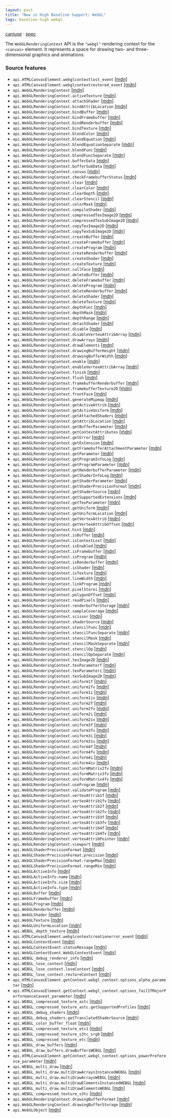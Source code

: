 ```yaml
---
layout: post
title: "New in High Baseline Support: WebGL"
tags: baseline-high webgl
---
```


[caniuse](https://caniuse.com/?search=webgl) · [spec](https://registry.khronos.org/webgl/specs/latest/1.0/)

The `WebGLRenderingContext` API is the `"webgl"` rendering context for the `<canvas>` element. It represents a space for drawing two- and three-dimensional graphics and animations.

### Source features

- ``api.HTMLCanvasElement.webglcontextlost_event`` [[mdn]](https://developer.mozilla.org/en-US/search?q=api.HTMLCanvasElement.webglcontextlost_event)
- ``api.HTMLCanvasElement.webglcontextrestored_event`` [[mdn]](https://developer.mozilla.org/en-US/search?q=api.HTMLCanvasElement.webglcontextrestored_event)
- ``api.WebGLRenderingContext`` [[mdn]](https://developer.mozilla.org/en-US/search?q=api.WebGLRenderingContext)
- ``api.WebGLRenderingContext.activeTexture`` [[mdn]](https://developer.mozilla.org/en-US/search?q=api.WebGLRenderingContext.activeTexture)
- ``api.WebGLRenderingContext.attachShader`` [[mdn]](https://developer.mozilla.org/en-US/search?q=api.WebGLRenderingContext.attachShader)
- ``api.WebGLRenderingContext.bindAttribLocation`` [[mdn]](https://developer.mozilla.org/en-US/search?q=api.WebGLRenderingContext.bindAttribLocation)
- ``api.WebGLRenderingContext.bindBuffer`` [[mdn]](https://developer.mozilla.org/en-US/search?q=api.WebGLRenderingContext.bindBuffer)
- ``api.WebGLRenderingContext.bindFramebuffer`` [[mdn]](https://developer.mozilla.org/en-US/search?q=api.WebGLRenderingContext.bindFramebuffer)
- ``api.WebGLRenderingContext.bindRenderbuffer`` [[mdn]](https://developer.mozilla.org/en-US/search?q=api.WebGLRenderingContext.bindRenderbuffer)
- ``api.WebGLRenderingContext.bindTexture`` [[mdn]](https://developer.mozilla.org/en-US/search?q=api.WebGLRenderingContext.bindTexture)
- ``api.WebGLRenderingContext.blendColor`` [[mdn]](https://developer.mozilla.org/en-US/search?q=api.WebGLRenderingContext.blendColor)
- ``api.WebGLRenderingContext.blendEquation`` [[mdn]](https://developer.mozilla.org/en-US/search?q=api.WebGLRenderingContext.blendEquation)
- ``api.WebGLRenderingContext.blendEquationSeparate`` [[mdn]](https://developer.mozilla.org/en-US/search?q=api.WebGLRenderingContext.blendEquationSeparate)
- ``api.WebGLRenderingContext.blendFunc`` [[mdn]](https://developer.mozilla.org/en-US/search?q=api.WebGLRenderingContext.blendFunc)
- ``api.WebGLRenderingContext.blendFuncSeparate`` [[mdn]](https://developer.mozilla.org/en-US/search?q=api.WebGLRenderingContext.blendFuncSeparate)
- ``api.WebGLRenderingContext.bufferData`` [[mdn]](https://developer.mozilla.org/en-US/search?q=api.WebGLRenderingContext.bufferData)
- ``api.WebGLRenderingContext.bufferSubData`` [[mdn]](https://developer.mozilla.org/en-US/search?q=api.WebGLRenderingContext.bufferSubData)
- ``api.WebGLRenderingContext.canvas`` [[mdn]](https://developer.mozilla.org/en-US/search?q=api.WebGLRenderingContext.canvas)
- ``api.WebGLRenderingContext.checkFramebufferStatus`` [[mdn]](https://developer.mozilla.org/en-US/search?q=api.WebGLRenderingContext.checkFramebufferStatus)
- ``api.WebGLRenderingContext.clear`` [[mdn]](https://developer.mozilla.org/en-US/search?q=api.WebGLRenderingContext.clear)
- ``api.WebGLRenderingContext.clearColor`` [[mdn]](https://developer.mozilla.org/en-US/search?q=api.WebGLRenderingContext.clearColor)
- ``api.WebGLRenderingContext.clearDepth`` [[mdn]](https://developer.mozilla.org/en-US/search?q=api.WebGLRenderingContext.clearDepth)
- ``api.WebGLRenderingContext.clearStencil`` [[mdn]](https://developer.mozilla.org/en-US/search?q=api.WebGLRenderingContext.clearStencil)
- ``api.WebGLRenderingContext.colorMask`` [[mdn]](https://developer.mozilla.org/en-US/search?q=api.WebGLRenderingContext.colorMask)
- ``api.WebGLRenderingContext.compileShader`` [[mdn]](https://developer.mozilla.org/en-US/search?q=api.WebGLRenderingContext.compileShader)
- ``api.WebGLRenderingContext.compressedTexImage2D`` [[mdn]](https://developer.mozilla.org/en-US/search?q=api.WebGLRenderingContext.compressedTexImage2D)
- ``api.WebGLRenderingContext.compressedTexSubImage2D`` [[mdn]](https://developer.mozilla.org/en-US/search?q=api.WebGLRenderingContext.compressedTexSubImage2D)
- ``api.WebGLRenderingContext.copyTexImage2D`` [[mdn]](https://developer.mozilla.org/en-US/search?q=api.WebGLRenderingContext.copyTexImage2D)
- ``api.WebGLRenderingContext.copyTexSubImage2D`` [[mdn]](https://developer.mozilla.org/en-US/search?q=api.WebGLRenderingContext.copyTexSubImage2D)
- ``api.WebGLRenderingContext.createBuffer`` [[mdn]](https://developer.mozilla.org/en-US/search?q=api.WebGLRenderingContext.createBuffer)
- ``api.WebGLRenderingContext.createFramebuffer`` [[mdn]](https://developer.mozilla.org/en-US/search?q=api.WebGLRenderingContext.createFramebuffer)
- ``api.WebGLRenderingContext.createProgram`` [[mdn]](https://developer.mozilla.org/en-US/search?q=api.WebGLRenderingContext.createProgram)
- ``api.WebGLRenderingContext.createRenderbuffer`` [[mdn]](https://developer.mozilla.org/en-US/search?q=api.WebGLRenderingContext.createRenderbuffer)
- ``api.WebGLRenderingContext.createShader`` [[mdn]](https://developer.mozilla.org/en-US/search?q=api.WebGLRenderingContext.createShader)
- ``api.WebGLRenderingContext.createTexture`` [[mdn]](https://developer.mozilla.org/en-US/search?q=api.WebGLRenderingContext.createTexture)
- ``api.WebGLRenderingContext.cullFace`` [[mdn]](https://developer.mozilla.org/en-US/search?q=api.WebGLRenderingContext.cullFace)
- ``api.WebGLRenderingContext.deleteBuffer`` [[mdn]](https://developer.mozilla.org/en-US/search?q=api.WebGLRenderingContext.deleteBuffer)
- ``api.WebGLRenderingContext.deleteFramebuffer`` [[mdn]](https://developer.mozilla.org/en-US/search?q=api.WebGLRenderingContext.deleteFramebuffer)
- ``api.WebGLRenderingContext.deleteProgram`` [[mdn]](https://developer.mozilla.org/en-US/search?q=api.WebGLRenderingContext.deleteProgram)
- ``api.WebGLRenderingContext.deleteRenderbuffer`` [[mdn]](https://developer.mozilla.org/en-US/search?q=api.WebGLRenderingContext.deleteRenderbuffer)
- ``api.WebGLRenderingContext.deleteShader`` [[mdn]](https://developer.mozilla.org/en-US/search?q=api.WebGLRenderingContext.deleteShader)
- ``api.WebGLRenderingContext.deleteTexture`` [[mdn]](https://developer.mozilla.org/en-US/search?q=api.WebGLRenderingContext.deleteTexture)
- ``api.WebGLRenderingContext.depthFunc`` [[mdn]](https://developer.mozilla.org/en-US/search?q=api.WebGLRenderingContext.depthFunc)
- ``api.WebGLRenderingContext.depthMask`` [[mdn]](https://developer.mozilla.org/en-US/search?q=api.WebGLRenderingContext.depthMask)
- ``api.WebGLRenderingContext.depthRange`` [[mdn]](https://developer.mozilla.org/en-US/search?q=api.WebGLRenderingContext.depthRange)
- ``api.WebGLRenderingContext.detachShader`` [[mdn]](https://developer.mozilla.org/en-US/search?q=api.WebGLRenderingContext.detachShader)
- ``api.WebGLRenderingContext.disable`` [[mdn]](https://developer.mozilla.org/en-US/search?q=api.WebGLRenderingContext.disable)
- ``api.WebGLRenderingContext.disableVertexAttribArray`` [[mdn]](https://developer.mozilla.org/en-US/search?q=api.WebGLRenderingContext.disableVertexAttribArray)
- ``api.WebGLRenderingContext.drawArrays`` [[mdn]](https://developer.mozilla.org/en-US/search?q=api.WebGLRenderingContext.drawArrays)
- ``api.WebGLRenderingContext.drawElements`` [[mdn]](https://developer.mozilla.org/en-US/search?q=api.WebGLRenderingContext.drawElements)
- ``api.WebGLRenderingContext.drawingBufferHeight`` [[mdn]](https://developer.mozilla.org/en-US/search?q=api.WebGLRenderingContext.drawingBufferHeight)
- ``api.WebGLRenderingContext.drawingBufferWidth`` [[mdn]](https://developer.mozilla.org/en-US/search?q=api.WebGLRenderingContext.drawingBufferWidth)
- ``api.WebGLRenderingContext.enable`` [[mdn]](https://developer.mozilla.org/en-US/search?q=api.WebGLRenderingContext.enable)
- ``api.WebGLRenderingContext.enableVertexAttribArray`` [[mdn]](https://developer.mozilla.org/en-US/search?q=api.WebGLRenderingContext.enableVertexAttribArray)
- ``api.WebGLRenderingContext.finish`` [[mdn]](https://developer.mozilla.org/en-US/search?q=api.WebGLRenderingContext.finish)
- ``api.WebGLRenderingContext.flush`` [[mdn]](https://developer.mozilla.org/en-US/search?q=api.WebGLRenderingContext.flush)
- ``api.WebGLRenderingContext.framebufferRenderbuffer`` [[mdn]](https://developer.mozilla.org/en-US/search?q=api.WebGLRenderingContext.framebufferRenderbuffer)
- ``api.WebGLRenderingContext.framebufferTexture2D`` [[mdn]](https://developer.mozilla.org/en-US/search?q=api.WebGLRenderingContext.framebufferTexture2D)
- ``api.WebGLRenderingContext.frontFace`` [[mdn]](https://developer.mozilla.org/en-US/search?q=api.WebGLRenderingContext.frontFace)
- ``api.WebGLRenderingContext.generateMipmap`` [[mdn]](https://developer.mozilla.org/en-US/search?q=api.WebGLRenderingContext.generateMipmap)
- ``api.WebGLRenderingContext.getActiveAttrib`` [[mdn]](https://developer.mozilla.org/en-US/search?q=api.WebGLRenderingContext.getActiveAttrib)
- ``api.WebGLRenderingContext.getActiveUniform`` [[mdn]](https://developer.mozilla.org/en-US/search?q=api.WebGLRenderingContext.getActiveUniform)
- ``api.WebGLRenderingContext.getAttachedShaders`` [[mdn]](https://developer.mozilla.org/en-US/search?q=api.WebGLRenderingContext.getAttachedShaders)
- ``api.WebGLRenderingContext.getAttribLocation`` [[mdn]](https://developer.mozilla.org/en-US/search?q=api.WebGLRenderingContext.getAttribLocation)
- ``api.WebGLRenderingContext.getBufferParameter`` [[mdn]](https://developer.mozilla.org/en-US/search?q=api.WebGLRenderingContext.getBufferParameter)
- ``api.WebGLRenderingContext.getContextAttributes`` [[mdn]](https://developer.mozilla.org/en-US/search?q=api.WebGLRenderingContext.getContextAttributes)
- ``api.WebGLRenderingContext.getError`` [[mdn]](https://developer.mozilla.org/en-US/search?q=api.WebGLRenderingContext.getError)
- ``api.WebGLRenderingContext.getExtension`` [[mdn]](https://developer.mozilla.org/en-US/search?q=api.WebGLRenderingContext.getExtension)
- ``api.WebGLRenderingContext.getFramebufferAttachmentParameter`` [[mdn]](https://developer.mozilla.org/en-US/search?q=api.WebGLRenderingContext.getFramebufferAttachmentParameter)
- ``api.WebGLRenderingContext.getParameter`` [[mdn]](https://developer.mozilla.org/en-US/search?q=api.WebGLRenderingContext.getParameter)
- ``api.WebGLRenderingContext.getProgramInfoLog`` [[mdn]](https://developer.mozilla.org/en-US/search?q=api.WebGLRenderingContext.getProgramInfoLog)
- ``api.WebGLRenderingContext.getProgramParameter`` [[mdn]](https://developer.mozilla.org/en-US/search?q=api.WebGLRenderingContext.getProgramParameter)
- ``api.WebGLRenderingContext.getRenderbufferParameter`` [[mdn]](https://developer.mozilla.org/en-US/search?q=api.WebGLRenderingContext.getRenderbufferParameter)
- ``api.WebGLRenderingContext.getShaderInfoLog`` [[mdn]](https://developer.mozilla.org/en-US/search?q=api.WebGLRenderingContext.getShaderInfoLog)
- ``api.WebGLRenderingContext.getShaderParameter`` [[mdn]](https://developer.mozilla.org/en-US/search?q=api.WebGLRenderingContext.getShaderParameter)
- ``api.WebGLRenderingContext.getShaderPrecisionFormat`` [[mdn]](https://developer.mozilla.org/en-US/search?q=api.WebGLRenderingContext.getShaderPrecisionFormat)
- ``api.WebGLRenderingContext.getShaderSource`` [[mdn]](https://developer.mozilla.org/en-US/search?q=api.WebGLRenderingContext.getShaderSource)
- ``api.WebGLRenderingContext.getSupportedExtensions`` [[mdn]](https://developer.mozilla.org/en-US/search?q=api.WebGLRenderingContext.getSupportedExtensions)
- ``api.WebGLRenderingContext.getTexParameter`` [[mdn]](https://developer.mozilla.org/en-US/search?q=api.WebGLRenderingContext.getTexParameter)
- ``api.WebGLRenderingContext.getUniform`` [[mdn]](https://developer.mozilla.org/en-US/search?q=api.WebGLRenderingContext.getUniform)
- ``api.WebGLRenderingContext.getUniformLocation`` [[mdn]](https://developer.mozilla.org/en-US/search?q=api.WebGLRenderingContext.getUniformLocation)
- ``api.WebGLRenderingContext.getVertexAttrib`` [[mdn]](https://developer.mozilla.org/en-US/search?q=api.WebGLRenderingContext.getVertexAttrib)
- ``api.WebGLRenderingContext.getVertexAttribOffset`` [[mdn]](https://developer.mozilla.org/en-US/search?q=api.WebGLRenderingContext.getVertexAttribOffset)
- ``api.WebGLRenderingContext.hint`` [[mdn]](https://developer.mozilla.org/en-US/search?q=api.WebGLRenderingContext.hint)
- ``api.WebGLRenderingContext.isBuffer`` [[mdn]](https://developer.mozilla.org/en-US/search?q=api.WebGLRenderingContext.isBuffer)
- ``api.WebGLRenderingContext.isContextLost`` [[mdn]](https://developer.mozilla.org/en-US/search?q=api.WebGLRenderingContext.isContextLost)
- ``api.WebGLRenderingContext.isEnabled`` [[mdn]](https://developer.mozilla.org/en-US/search?q=api.WebGLRenderingContext.isEnabled)
- ``api.WebGLRenderingContext.isFramebuffer`` [[mdn]](https://developer.mozilla.org/en-US/search?q=api.WebGLRenderingContext.isFramebuffer)
- ``api.WebGLRenderingContext.isProgram`` [[mdn]](https://developer.mozilla.org/en-US/search?q=api.WebGLRenderingContext.isProgram)
- ``api.WebGLRenderingContext.isRenderbuffer`` [[mdn]](https://developer.mozilla.org/en-US/search?q=api.WebGLRenderingContext.isRenderbuffer)
- ``api.WebGLRenderingContext.isShader`` [[mdn]](https://developer.mozilla.org/en-US/search?q=api.WebGLRenderingContext.isShader)
- ``api.WebGLRenderingContext.isTexture`` [[mdn]](https://developer.mozilla.org/en-US/search?q=api.WebGLRenderingContext.isTexture)
- ``api.WebGLRenderingContext.lineWidth`` [[mdn]](https://developer.mozilla.org/en-US/search?q=api.WebGLRenderingContext.lineWidth)
- ``api.WebGLRenderingContext.linkProgram`` [[mdn]](https://developer.mozilla.org/en-US/search?q=api.WebGLRenderingContext.linkProgram)
- ``api.WebGLRenderingContext.pixelStorei`` [[mdn]](https://developer.mozilla.org/en-US/search?q=api.WebGLRenderingContext.pixelStorei)
- ``api.WebGLRenderingContext.polygonOffset`` [[mdn]](https://developer.mozilla.org/en-US/search?q=api.WebGLRenderingContext.polygonOffset)
- ``api.WebGLRenderingContext.readPixels`` [[mdn]](https://developer.mozilla.org/en-US/search?q=api.WebGLRenderingContext.readPixels)
- ``api.WebGLRenderingContext.renderbufferStorage`` [[mdn]](https://developer.mozilla.org/en-US/search?q=api.WebGLRenderingContext.renderbufferStorage)
- ``api.WebGLRenderingContext.sampleCoverage`` [[mdn]](https://developer.mozilla.org/en-US/search?q=api.WebGLRenderingContext.sampleCoverage)
- ``api.WebGLRenderingContext.scissor`` [[mdn]](https://developer.mozilla.org/en-US/search?q=api.WebGLRenderingContext.scissor)
- ``api.WebGLRenderingContext.shaderSource`` [[mdn]](https://developer.mozilla.org/en-US/search?q=api.WebGLRenderingContext.shaderSource)
- ``api.WebGLRenderingContext.stencilFunc`` [[mdn]](https://developer.mozilla.org/en-US/search?q=api.WebGLRenderingContext.stencilFunc)
- ``api.WebGLRenderingContext.stencilFuncSeparate`` [[mdn]](https://developer.mozilla.org/en-US/search?q=api.WebGLRenderingContext.stencilFuncSeparate)
- ``api.WebGLRenderingContext.stencilMask`` [[mdn]](https://developer.mozilla.org/en-US/search?q=api.WebGLRenderingContext.stencilMask)
- ``api.WebGLRenderingContext.stencilMaskSeparate`` [[mdn]](https://developer.mozilla.org/en-US/search?q=api.WebGLRenderingContext.stencilMaskSeparate)
- ``api.WebGLRenderingContext.stencilOp`` [[mdn]](https://developer.mozilla.org/en-US/search?q=api.WebGLRenderingContext.stencilOp)
- ``api.WebGLRenderingContext.stencilOpSeparate`` [[mdn]](https://developer.mozilla.org/en-US/search?q=api.WebGLRenderingContext.stencilOpSeparate)
- ``api.WebGLRenderingContext.texImage2D`` [[mdn]](https://developer.mozilla.org/en-US/search?q=api.WebGLRenderingContext.texImage2D)
- ``api.WebGLRenderingContext.texParameterf`` [[mdn]](https://developer.mozilla.org/en-US/search?q=api.WebGLRenderingContext.texParameterf)
- ``api.WebGLRenderingContext.texParameteri`` [[mdn]](https://developer.mozilla.org/en-US/search?q=api.WebGLRenderingContext.texParameteri)
- ``api.WebGLRenderingContext.texSubImage2D`` [[mdn]](https://developer.mozilla.org/en-US/search?q=api.WebGLRenderingContext.texSubImage2D)
- ``api.WebGLRenderingContext.uniform1f`` [[mdn]](https://developer.mozilla.org/en-US/search?q=api.WebGLRenderingContext.uniform1f)
- ``api.WebGLRenderingContext.uniform1fv`` [[mdn]](https://developer.mozilla.org/en-US/search?q=api.WebGLRenderingContext.uniform1fv)
- ``api.WebGLRenderingContext.uniform1i`` [[mdn]](https://developer.mozilla.org/en-US/search?q=api.WebGLRenderingContext.uniform1i)
- ``api.WebGLRenderingContext.uniform1iv`` [[mdn]](https://developer.mozilla.org/en-US/search?q=api.WebGLRenderingContext.uniform1iv)
- ``api.WebGLRenderingContext.uniform2f`` [[mdn]](https://developer.mozilla.org/en-US/search?q=api.WebGLRenderingContext.uniform2f)
- ``api.WebGLRenderingContext.uniform2fv`` [[mdn]](https://developer.mozilla.org/en-US/search?q=api.WebGLRenderingContext.uniform2fv)
- ``api.WebGLRenderingContext.uniform2i`` [[mdn]](https://developer.mozilla.org/en-US/search?q=api.WebGLRenderingContext.uniform2i)
- ``api.WebGLRenderingContext.uniform2iv`` [[mdn]](https://developer.mozilla.org/en-US/search?q=api.WebGLRenderingContext.uniform2iv)
- ``api.WebGLRenderingContext.uniform3f`` [[mdn]](https://developer.mozilla.org/en-US/search?q=api.WebGLRenderingContext.uniform3f)
- ``api.WebGLRenderingContext.uniform3fv`` [[mdn]](https://developer.mozilla.org/en-US/search?q=api.WebGLRenderingContext.uniform3fv)
- ``api.WebGLRenderingContext.uniform3i`` [[mdn]](https://developer.mozilla.org/en-US/search?q=api.WebGLRenderingContext.uniform3i)
- ``api.WebGLRenderingContext.uniform3iv`` [[mdn]](https://developer.mozilla.org/en-US/search?q=api.WebGLRenderingContext.uniform3iv)
- ``api.WebGLRenderingContext.uniform4f`` [[mdn]](https://developer.mozilla.org/en-US/search?q=api.WebGLRenderingContext.uniform4f)
- ``api.WebGLRenderingContext.uniform4fv`` [[mdn]](https://developer.mozilla.org/en-US/search?q=api.WebGLRenderingContext.uniform4fv)
- ``api.WebGLRenderingContext.uniform4i`` [[mdn]](https://developer.mozilla.org/en-US/search?q=api.WebGLRenderingContext.uniform4i)
- ``api.WebGLRenderingContext.uniform4iv`` [[mdn]](https://developer.mozilla.org/en-US/search?q=api.WebGLRenderingContext.uniform4iv)
- ``api.WebGLRenderingContext.uniformMatrix2fv`` [[mdn]](https://developer.mozilla.org/en-US/search?q=api.WebGLRenderingContext.uniformMatrix2fv)
- ``api.WebGLRenderingContext.uniformMatrix3fv`` [[mdn]](https://developer.mozilla.org/en-US/search?q=api.WebGLRenderingContext.uniformMatrix3fv)
- ``api.WebGLRenderingContext.uniformMatrix4fv`` [[mdn]](https://developer.mozilla.org/en-US/search?q=api.WebGLRenderingContext.uniformMatrix4fv)
- ``api.WebGLRenderingContext.useProgram`` [[mdn]](https://developer.mozilla.org/en-US/search?q=api.WebGLRenderingContext.useProgram)
- ``api.WebGLRenderingContext.validateProgram`` [[mdn]](https://developer.mozilla.org/en-US/search?q=api.WebGLRenderingContext.validateProgram)
- ``api.WebGLRenderingContext.vertexAttrib1f`` [[mdn]](https://developer.mozilla.org/en-US/search?q=api.WebGLRenderingContext.vertexAttrib1f)
- ``api.WebGLRenderingContext.vertexAttrib1fv`` [[mdn]](https://developer.mozilla.org/en-US/search?q=api.WebGLRenderingContext.vertexAttrib1fv)
- ``api.WebGLRenderingContext.vertexAttrib2f`` [[mdn]](https://developer.mozilla.org/en-US/search?q=api.WebGLRenderingContext.vertexAttrib2f)
- ``api.WebGLRenderingContext.vertexAttrib2fv`` [[mdn]](https://developer.mozilla.org/en-US/search?q=api.WebGLRenderingContext.vertexAttrib2fv)
- ``api.WebGLRenderingContext.vertexAttrib3f`` [[mdn]](https://developer.mozilla.org/en-US/search?q=api.WebGLRenderingContext.vertexAttrib3f)
- ``api.WebGLRenderingContext.vertexAttrib3fv`` [[mdn]](https://developer.mozilla.org/en-US/search?q=api.WebGLRenderingContext.vertexAttrib3fv)
- ``api.WebGLRenderingContext.vertexAttrib4f`` [[mdn]](https://developer.mozilla.org/en-US/search?q=api.WebGLRenderingContext.vertexAttrib4f)
- ``api.WebGLRenderingContext.vertexAttrib4fv`` [[mdn]](https://developer.mozilla.org/en-US/search?q=api.WebGLRenderingContext.vertexAttrib4fv)
- ``api.WebGLRenderingContext.vertexAttribPointer`` [[mdn]](https://developer.mozilla.org/en-US/search?q=api.WebGLRenderingContext.vertexAttribPointer)
- ``api.WebGLRenderingContext.viewport`` [[mdn]](https://developer.mozilla.org/en-US/search?q=api.WebGLRenderingContext.viewport)
- ``api.WebGLShaderPrecisionFormat`` [[mdn]](https://developer.mozilla.org/en-US/search?q=api.WebGLShaderPrecisionFormat)
- ``api.WebGLShaderPrecisionFormat.precision`` [[mdn]](https://developer.mozilla.org/en-US/search?q=api.WebGLShaderPrecisionFormat.precision)
- ``api.WebGLShaderPrecisionFormat.rangeMax`` [[mdn]](https://developer.mozilla.org/en-US/search?q=api.WebGLShaderPrecisionFormat.rangeMax)
- ``api.WebGLShaderPrecisionFormat.rangeMin`` [[mdn]](https://developer.mozilla.org/en-US/search?q=api.WebGLShaderPrecisionFormat.rangeMin)
- ``api.WebGLActiveInfo`` [[mdn]](https://developer.mozilla.org/en-US/search?q=api.WebGLActiveInfo)
- ``api.WebGLActiveInfo.name`` [[mdn]](https://developer.mozilla.org/en-US/search?q=api.WebGLActiveInfo.name)
- ``api.WebGLActiveInfo.size`` [[mdn]](https://developer.mozilla.org/en-US/search?q=api.WebGLActiveInfo.size)
- ``api.WebGLActiveInfo.type`` [[mdn]](https://developer.mozilla.org/en-US/search?q=api.WebGLActiveInfo.type)
- ``api.WebGLBuffer`` [[mdn]](https://developer.mozilla.org/en-US/search?q=api.WebGLBuffer)
- ``api.WebGLFramebuffer`` [[mdn]](https://developer.mozilla.org/en-US/search?q=api.WebGLFramebuffer)
- ``api.WebGLProgram`` [[mdn]](https://developer.mozilla.org/en-US/search?q=api.WebGLProgram)
- ``api.WebGLRenderbuffer`` [[mdn]](https://developer.mozilla.org/en-US/search?q=api.WebGLRenderbuffer)
- ``api.WebGLShader`` [[mdn]](https://developer.mozilla.org/en-US/search?q=api.WebGLShader)
- ``api.WebGLTexture`` [[mdn]](https://developer.mozilla.org/en-US/search?q=api.WebGLTexture)
- ``api.WebGLUniformLocation`` [[mdn]](https://developer.mozilla.org/en-US/search?q=api.WebGLUniformLocation)
- ``api.WEBGL_depth_texture`` [[mdn]](https://developer.mozilla.org/en-US/search?q=api.WEBGL_depth_texture)
- ``api.HTMLCanvasElement.webglcontextcreationerror_event`` [[mdn]](https://developer.mozilla.org/en-US/search?q=api.HTMLCanvasElement.webglcontextcreationerror_event)
- ``api.WebGLContextEvent`` [[mdn]](https://developer.mozilla.org/en-US/search?q=api.WebGLContextEvent)
- ``api.WebGLContextEvent.statusMessage`` [[mdn]](https://developer.mozilla.org/en-US/search?q=api.WebGLContextEvent.statusMessage)
- ``api.WebGLContextEvent.WebGLContextEvent`` [[mdn]](https://developer.mozilla.org/en-US/search?q=api.WebGLContextEvent.WebGLContextEvent)
- ``api.WEBGL_debug_renderer_info`` [[mdn]](https://developer.mozilla.org/en-US/search?q=api.WEBGL_debug_renderer_info)
- ``api.WEBGL_lose_context`` [[mdn]](https://developer.mozilla.org/en-US/search?q=api.WEBGL_lose_context)
- ``api.WEBGL_lose_context.loseContext`` [[mdn]](https://developer.mozilla.org/en-US/search?q=api.WEBGL_lose_context.loseContext)
- ``api.WEBGL_lose_context.restoreContext`` [[mdn]](https://developer.mozilla.org/en-US/search?q=api.WEBGL_lose_context.restoreContext)
- ``api.HTMLCanvasElement.getContext.webgl_context.options_alpha_parameter`` [[mdn]](https://developer.mozilla.org/en-US/search?q=api.HTMLCanvasElement.getContext.webgl_context.options_alpha_parameter)
- ``api.HTMLCanvasElement.getContext.webgl_context.options_failIfMajorPerformanceCaveat_parameter`` [[mdn]](https://developer.mozilla.org/en-US/search?q=api.HTMLCanvasElement.getContext.webgl_context.options_failIfMajorPerformanceCaveat_parameter)
- ``api.WEBGL_compressed_texture_astc`` [[mdn]](https://developer.mozilla.org/en-US/search?q=api.WEBGL_compressed_texture_astc)
- ``api.WEBGL_compressed_texture_astc.getSupportedProfiles`` [[mdn]](https://developer.mozilla.org/en-US/search?q=api.WEBGL_compressed_texture_astc.getSupportedProfiles)
- ``api.WEBGL_debug_shaders`` [[mdn]](https://developer.mozilla.org/en-US/search?q=api.WEBGL_debug_shaders)
- ``api.WEBGL_debug_shaders.getTranslatedShaderSource`` [[mdn]](https://developer.mozilla.org/en-US/search?q=api.WEBGL_debug_shaders.getTranslatedShaderSource)
- ``api.WEBGL_color_buffer_float`` [[mdn]](https://developer.mozilla.org/en-US/search?q=api.WEBGL_color_buffer_float)
- ``api.WEBGL_compressed_texture_etc1`` [[mdn]](https://developer.mozilla.org/en-US/search?q=api.WEBGL_compressed_texture_etc1)
- ``api.WEBGL_compressed_texture_s3tc_srgb`` [[mdn]](https://developer.mozilla.org/en-US/search?q=api.WEBGL_compressed_texture_s3tc_srgb)
- ``api.WEBGL_compressed_texture_etc`` [[mdn]](https://developer.mozilla.org/en-US/search?q=api.WEBGL_compressed_texture_etc)
- ``api.WEBGL_draw_buffers`` [[mdn]](https://developer.mozilla.org/en-US/search?q=api.WEBGL_draw_buffers)
- ``api.WEBGL_draw_buffers.drawBuffersWEBGL`` [[mdn]](https://developer.mozilla.org/en-US/search?q=api.WEBGL_draw_buffers.drawBuffersWEBGL)
- ``api.HTMLCanvasElement.getContext.webgl_context.options_powerPreference_parameter`` [[mdn]](https://developer.mozilla.org/en-US/search?q=api.HTMLCanvasElement.getContext.webgl_context.options_powerPreference_parameter)
- ``api.WEBGL_multi_draw`` [[mdn]](https://developer.mozilla.org/en-US/search?q=api.WEBGL_multi_draw)
- ``api.WEBGL_multi_draw.multiDrawArraysInstancedWEBGL`` [[mdn]](https://developer.mozilla.org/en-US/search?q=api.WEBGL_multi_draw.multiDrawArraysInstancedWEBGL)
- ``api.WEBGL_multi_draw.multiDrawArraysWEBGL`` [[mdn]](https://developer.mozilla.org/en-US/search?q=api.WEBGL_multi_draw.multiDrawArraysWEBGL)
- ``api.WEBGL_multi_draw.multiDrawElementsInstancedWEBGL`` [[mdn]](https://developer.mozilla.org/en-US/search?q=api.WEBGL_multi_draw.multiDrawElementsInstancedWEBGL)
- ``api.WEBGL_multi_draw.multiDrawElementsWEBGL`` [[mdn]](https://developer.mozilla.org/en-US/search?q=api.WEBGL_multi_draw.multiDrawElementsWEBGL)
- ``api.WEBGL_compressed_texture_s3tc`` [[mdn]](https://developer.mozilla.org/en-US/search?q=api.WEBGL_compressed_texture_s3tc)
- ``api.WebGLRenderingContext.drawingBufferFormat`` [[mdn]](https://developer.mozilla.org/en-US/search?q=api.WebGLRenderingContext.drawingBufferFormat)
- ``api.WebGLRenderingContext.drawingBufferStorage`` [[mdn]](https://developer.mozilla.org/en-US/search?q=api.WebGLRenderingContext.drawingBufferStorage)
- ``api.WebGLObject`` [[mdn]](https://developer.mozilla.org/en-US/search?q=api.WebGLObject)
